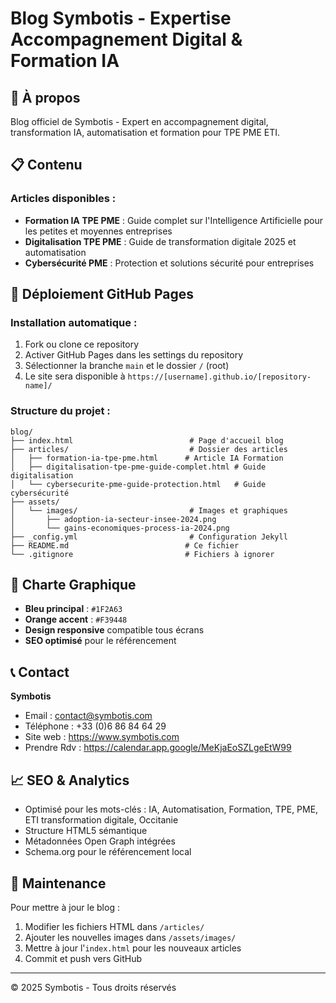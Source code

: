 # Blog Symbotis - Expertise Accompagnement Digital & Formation IA

## 🎯 À propos

Blog officiel de Symbotis - Expert en accompagnement digital, transformation IA, automatisation et formation pour TPE PME ETI.

## 📋 Contenu

### Articles disponibles :
- **Formation IA TPE PME** : Guide complet sur l'Intelligence Artificielle pour les petites et moyennes entreprises
- **Digitalisation TPE PME** : Guide de transformation digitale 2025 et automatisation
- **Cybersécurité PME** : Protection et solutions sécurité pour entreprises

## 🚀 Déploiement GitHub Pages

### Installation automatique :
1. Fork ou clone ce repository
2. Activer GitHub Pages dans les settings du repository
3. Sélectionner la branche `main` et le dossier `/` (root)
4. Le site sera disponible à `https://[username].github.io/[repository-name]/`

### Structure du projet :
```
blog/
├── index.html                          # Page d'accueil blog
├── articles/                           # Dossier des articles
│   ├── formation-ia-tpe-pme.html      # Article IA Formation
│   ├── digitalisation-tpe-pme-guide-complet.html # Guide digitalisation
│   └── cybersecurite-pme-guide-protection.html   # Guide cybersécurité
├── assets/
│   └── images/                         # Images et graphiques
│       ├── adoption-ia-secteur-insee-2024.png
│       └── gains-economiques-process-ia-2024.png
├── _config.yml                         # Configuration Jekyll
├── README.md                          # Ce fichier
└── .gitignore                         # Fichiers à ignorer
```

## 🎨 Charte Graphique

- **Bleu principal** : `#1F2A63`
- **Orange accent** : `#F39448`
- **Design responsive** compatible tous écrans
- **SEO optimisé** pour le référencement

## 📞 Contact

**Symbotis**
- Email : contact@symbotis.com
- Téléphone : +33 (0)6 86 84 64 29
- Site web : https://www.symbotis.com
- Prendre Rdv : https://calendar.app.google/MeKjaEoSZLgeEtW99

## 📈 SEO & Analytics

- Optimisé pour les mots-clés : IA, Automatisation, Formation, TPE, PME, ETI transformation digitale, Occitanie
- Structure HTML5 sémantique
- Métadonnées Open Graph intégrées
- Schema.org pour le référencement local

## 🔧 Maintenance

Pour mettre à jour le blog :
1. Modifier les fichiers HTML dans `/articles/`
2. Ajouter les nouvelles images dans `/assets/images/`
3. Mettre à jour l'`index.html` pour les nouveaux articles
4. Commit et push vers GitHub

---

© 2025 Symbotis - Tous droits réservés
